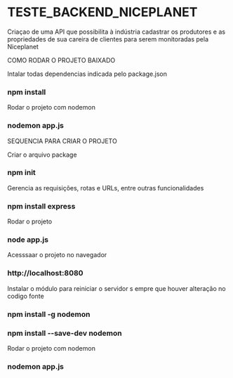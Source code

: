 # TESTE_BACKEND_NICEPLANET
Criaçao de uma API que possibilita à indústria cadastrar os produtores e as propriedades de sua careira de clientes para serem monitoradas pela Niceplanet

COMO RODAR O PROJETO BAIXADO

Intalar todas dependencias indicada pelo package.json
### npm install 

Rodar o projeto com nodemon
### nodemon app.js

SEQUENCIA PARA CRIAR O PROJETO

Criar o arquivo package
### npm init

Gerencia as requisições, rotas e URLs, entre outras funcionalidades
### npm install express

Rodar o projeto 
### node app.js

Acesssaar o projeto no navegador
### http://localhost:8080

Instalar o módulo para reiniciar o servidor s empre que houver alteração no codigo fonte
### npm install -g nodemon
### npm install --save-dev nodemon

Rodar o projeto com nodemon
### nodemon app.js
